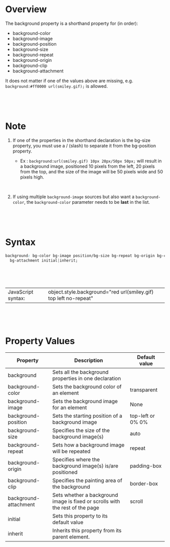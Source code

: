 # Overview

The background property is a shorthand property for (in order):

- background-color
- background-image
- background-position
- background-size
- background-repeat
- background-origin
- background-clip
- background-attachment

It does not matter if one of the values above are missing, e.g. `background:#ff0000 url(smiley.gif);` is allowed.

&nbsp;

&nbsp;

# Note

1. If one of the properties in the shorthand declaration is the bg-size property, you must use a / (slash) to separate it from the bg-position property.

   - Ex : `background:url(smiley.gif) 10px 20px/50px 50px;` will result in a background image, positioned 10 pixels from the left, 20 pixels from the top, and the size of the image will be 50 pixels wide and 50 pixels high.

&nbsp;

2. If using multiple `background-image` sources but also want a `background-color`, the `background-color` parameter needs to be **last** in the list.

&nbsp;

&nbsp;

# Syntax

```css
background: bg-color bg-image position/bg-size bg-repeat bg-origin bg-clip
  bg-attachment initial|inherit;
```

&nbsp;

&nbsp;

|                    |                                                                  |
| ------------------ | ---------------------------------------------------------------- |
| JavaScript syntax: | object.style.background="red url(smiley.gif) top left no-repeat" |

&nbsp;

&nbsp;

# Property Values

| Property              | Description                                                                   | Default value     |
| --------------------- | ----------------------------------------------------------------------------- | ----------------- |
| background            | Sets all the background properties in one declaration                         |
| background-color      | Sets the background color of an element                                       | transparent       |
| background-image      | Sets the background image for an element                                      | None              |
| background-position   | Sets the starting position of a background image                              | top-left or 0% 0% |
| background-size       | Specifies the size of the background image(s)                                 | auto              |
| background-repeat     | Sets how a background image will be repeated                                  | repeat            |
| background-origin     | Specifies where the background image(s) is/are positioned                     | padding-box       |
| background-clip       | Specifies the painting area of the background                                 | border-box        |
| background-attachment | Sets whether a background image is fixed or scrolls with the rest of the page | scroll            |
| initial               | Sets this property to its default value                                       |
| inherit               | Inherits this property from its parent element.                               |
